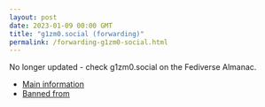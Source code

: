 ```yaml
---
layout: post
date: 2023-01-09 00:00 GMT
title: "g1zm0.social (forwarding)"
permalink: /forwarding-g1zm0-social.html
---
```


No longer updated - check g1zm0.social on the Fediverse Almanac.

* [Main information](https://www.fediversealmanac.com/api/v1/instances/g1zm0.social)
* [Banned from](https://www.fediversealmanac.com/api/v1/instances/g1zm0.social/banned_from)

